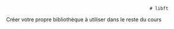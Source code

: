                                                           # libft
Créer votre propre bibliothèque à utiliser dans le reste du cours
